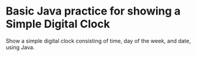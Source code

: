 # Basic Java practice for showing a Simple Digital Clock 

Show a simple digital clock consisting of time, day of the week, and date, using Java.